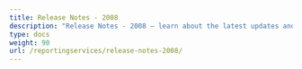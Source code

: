 ```yaml
---
title: Release Notes - 2008
description: "Release Notes - 2008 – learn about the latest updates and fixes."
type: docs
weight: 90
url: /reportingservices/release-notes-2008/
---
```



